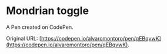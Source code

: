 # Mondrian toggle

A Pen created on CodePen.

Original URL: [https://codepen.io/alvaromontoro/pen/qEBqvwK](https://codepen.io/alvaromontoro/pen/qEBqvwK).

